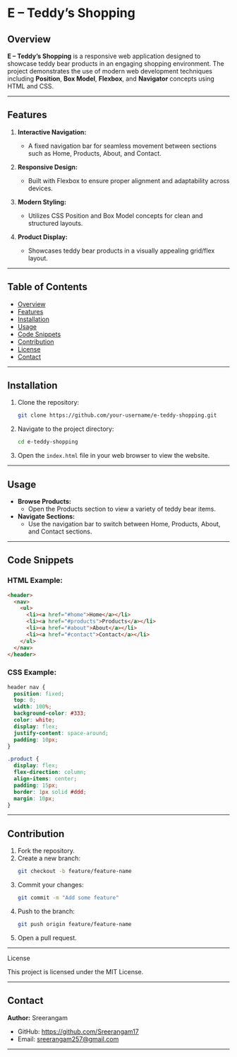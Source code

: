 # E – Teddy’s Shopping

## Overview
**E – Teddy’s Shopping** is a responsive web application designed to showcase teddy bear products in an engaging shopping environment. The project demonstrates the use of modern web development techniques including **Position**, **Box Model**, **Flexbox**, and **Navigator** concepts using HTML and CSS.

---

## Features
1. **Interactive Navigation:**
   - A fixed navigation bar for seamless movement between sections such as Home, Products, About, and Contact.

2. **Responsive Design:**
   - Built with Flexbox to ensure proper alignment and adaptability across devices.

3. **Modern Styling:**
   - Utilizes CSS Position and Box Model concepts for clean and structured layouts.

4. **Product Display:**
   - Showcases teddy bear products in a visually appealing grid/flex layout.

---

## Table of Contents
- [Overview](#overview)
- [Features](#features)
- [Installation](#installation)
- [Usage](#usage)
- [Code Snippets](#code-snippets)
- [Contribution](#contribution)
- [License](#license)
- [Contact](#contact)

---

## Installation
1. Clone the repository:
   ```bash
   git clone https://github.com/your-username/e-teddy-shopping.git
   ```
2. Navigate to the project directory:
   ```bash
   cd e-teddy-shopping
   ```
3. Open the `index.html` file in your web browser to view the website.

---

## Usage
- **Browse Products:**
   - Open the Products section to view a variety of teddy bear items.
- **Navigate Sections:**
   - Use the navigation bar to switch between Home, Products, About, and Contact sections.

---

## Code Snippets
### HTML Example:
```html
<header>
  <nav>
    <ul>
      <li><a href="#home">Home</a></li>
      <li><a href="#products">Products</a></li>
      <li><a href="#about">About</a></li>
      <li><a href="#contact">Contact</a></li>
    </ul>
  </nav>
</header>
```

### CSS Example:
```css
header nav {
  position: fixed;
  top: 0;
  width: 100%;
  background-color: #333;
  color: white;
  display: flex;
  justify-content: space-around;
  padding: 10px;
}

.product {
  display: flex;
  flex-direction: column;
  align-items: center;
  padding: 15px;
  border: 1px solid #ddd;
  margin: 10px;
}
```

---

## Contribution
1. Fork the repository.
2. Create a new branch:
   ```bash
   git checkout -b feature/feature-name
   ```
3. Commit your changes:
   ```bash
   git commit -m "Add some feature"
   ```
4. Push to the branch:
   ```bash
   git push origin feature/feature-name
   ```
5. Open a pull request.


---
License

This project is licensed under the MIT License.

---

## Contact
**Author:** Sreerangam
- GitHub: https://github.com/Sreerangam17
- Email: sreerangam257@gmail.com

---




